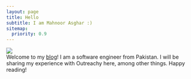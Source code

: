 ```yaml
---
layout: page
title: Hello
subtitle: I am Mahnoor Asghar :)
sitemap:
  priority: 0.9
---
```


<img src="{{ '/assets/img/dp.jpg' | prepend: site.baseurl }}" id="about-img">

<div id="describe-text">
	Welcome to my <a href="{{ 'blog' }}">blog</a>! I am a software engineer from Pakistan. I will be sharing my experience with Outreachy here, among other things. Happy reading!
</div>

